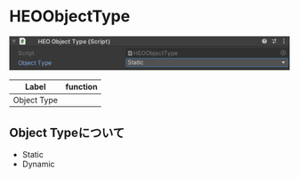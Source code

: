 # HEOObjectType
![HEOObjectType](img/HEOObjectType.png)

| Label | function |
| ---- | ---- |
| Object Type | |

## Object Typeについて
- Static
- Dynamic